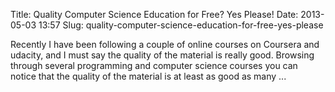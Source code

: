 Title: Quality Computer Science Education for Free? Yes Please!
Date: 2013-05-03 13:57
Slug: quality-computer-science-education-for-free-yes-please

Recently I have been following a couple of online courses on Coursera
and udacity, and I must say the quality of the material is really good.
Browsing through several programming and computer science courses you
can notice that the quality of the material is at least as good as many
...

</p>


